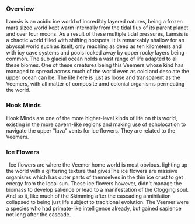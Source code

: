 
### Overview

Lamsis is an acidic ice world of incredibly layered natures, being a frozen mars sized world kept warm internally from the tidal flux of its parent planet and over four moons.  As a result of these multiple tidal pressures, Lamsis is a chaotic world filled with shifting hotspots.  It is remarkably shallow for an abyssal world such as itself, only reaching as deep as ten kilometers and with icy cave systems and pools locked away by upper rocky layers being common.  The sub glacial ocean holds a vast range of life adapted to all these biomes.  One of these creatures being this Veemers whose kind has managed to spread across much of the world even as cold and desolate the upper ocean can be.  The life here is just as loose and transparent as the Veemers, with all matter of composite amd colonial organisms permeating the world.

### Hook Minds

Hook Minds are one of the more higher-level kinds of life on this world, existing in the more cavern-like regions and making use of echolocation to navigate the upper "lava" vents for ice flowers.  They are related to the Veemers.

### Ice Flowers
 
Ice flowers are where the Veemer home world is most obvious. lighting up the world with a glittering texture that givesThe ice flowers are massive organisms which has outer parts of themselves in the thin ice crust to get energy from the local sun.  These ice flowers however, didn't manage the biomass to develop salience or lead to a manifestation of the Clogging soul.  And so it, like much of the Skimming after the cascading annihilation collapsed to being just life subject to traditional evolution.  The Veemer were a species who had primate-like intelligence already, but gained sapience not long after the cascade.  
